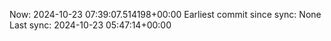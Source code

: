 Now: 2024-10-23 07:39:07.514198+00:00 Earliest commit since sync: None Last sync: 2024-10-23 05:47:14+00:00

